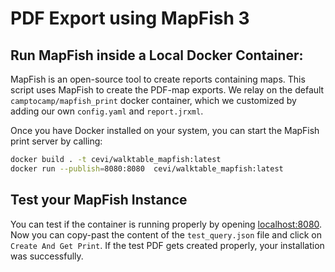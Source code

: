 # PDF Export using MapFish 3

## Run MapFish inside a Local Docker Container:

MapFish is an open-source tool to create reports containing maps. This script uses MapFish to create the PDF-map
exports. We relay on the default `camptocamp/mapfish_print` docker container, which we customized by adding our own
```config.yaml``` and ```report.jrxml```.

Once you have Docker installed on your system, you can start the MapFish print server by calling:

```bash
docker build . -t cevi/walktable_mapfish:latest
docker run --publish=8080:8080  cevi/walktable_mapfish:latest
```

## Test your MapFish Instance

You can test if the container is running properly by
opening <a href="http://localhost:8080/" target="_blank" rel="noreferrer">localhost:8080</a>. Now you
can copy-past the content of the `test_query.json` file and click on `Create And Get Print`. If the test PDF gets
created properly, your installation was successfully.
